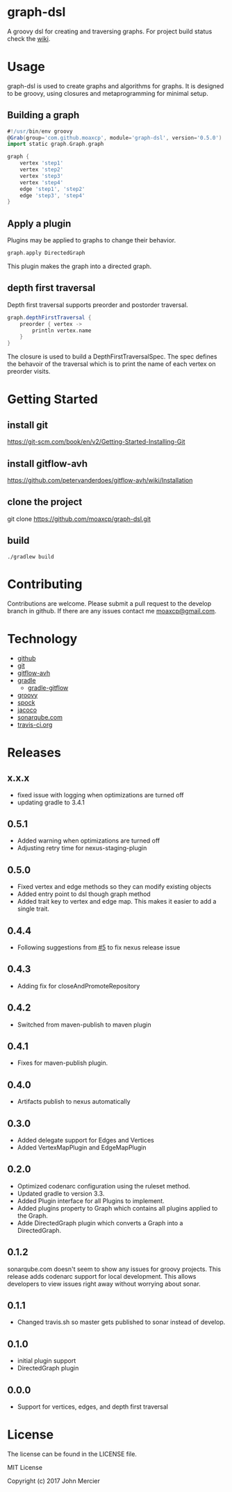 # graph-dsl

A groovy dsl for creating and traversing graphs. 
For project build status check the [wiki](https://github.com/moaxcp/graph-dsl/wiki).

# Usage

graph-dsl is used to create graphs and algorithms for graphs.
It is designed to be groovy, using closures and metaprogramming for minimal setup.

## Building a graph

```groovy
#!/usr/bin/env groovy
@Grab(group='com.github.moaxcp', module='graph-dsl', version='0.5.0')
import static graph.Graph.graph

graph {
    vertex 'step1'
    vertex 'step2'
    vertex 'step3'
    vertex 'step4'
    edge 'step1', 'step2'
    edge 'step3', 'step4'
}
```

## Apply a plugin

Plugins may be applied to graphs to change their behavior.

```groovy
graph.apply DirectedGraph
```

This plugin makes the graph into a directed graph.

## depth first traversal

Depth first traversal supports preorder and postorder traversal.

```groovy
graph.depthFirstTraversal {
    preorder { vertex ->
        println vertex.name
    }
}
```

The closure is used to build a DepthFirstTraversalSpec. The spec defines the behavoir of the traversal which is to print the name of each vertex on preorder visits.

# Getting Started

## install git

https://git-scm.com/book/en/v2/Getting-Started-Installing-Git

## install gitflow-avh

https://github.com/petervanderdoes/gitflow-avh/wiki/Installation

## clone the project

git clone https://github.com/moaxcp/graph-dsl.git

## build

`./gradlew build`

# Contributing

Contributions are welcome. Please submit a pull request to the develop branch in github. If there are any issues contact me moaxcp@gmail.com.

# Technology

* [github](https://github.com/)
* [git](https://git-scm.com/)
* [gitflow-avh](https://github.com/petervanderdoes/gitflow-avh)
* [gradle](https://gradle.org/) 
    * [gradle-gitflow](https://github.com/amkay/gradle-gitflow)
* [groovy](http://www.groovy-lang.org/)
* [spock](http://spockframework.org/)
* [jacoco](http://www.eclemma.org/jacoco/)
* [sonarqube.com](https://sonarqube.com/dashboard?id=com.github.moaxcp%3Agraph-dsl)
* [travis-ci.org](https://travis-ci.org/moaxcp/graph-dsl)

# Releases

## x.x.x

* fixed issue with logging when optimizations are turned off
* updating gradle to 3.4.1

## 0.5.1

* Added warning when optimizations are turned off
* Adjusting retry time for nexus-staging-plugin

## 0.5.0

* Fixed vertex and edge methods so they can modify existing objects
* Added entry point to dsl though graph method
* Added trait key to vertex and edge map. This makes it easier to add a single trait.

## 0.4.4

* Following suggestions from [#5](https://github.com/Codearte/gradle-nexus-staging-plugin/issues/5) to fix nexus release issue

## 0.4.3

* Adding fix for closeAndPromoteRepository

## 0.4.2

* Switched from maven-publish to maven plugin

## 0.4.1

* Fixes for maven-publish plugin.

## 0.4.0

* Artifacts publish to nexus automatically

## 0.3.0

* Added delegate support for Edges and Vertices
* Added VertexMapPlugin and EdgeMapPlugin

## 0.2.0

* Optimized codenarc configuration using the ruleset method.
* Updated gradle to version 3.3.
* Added Plugin interface for all Plugins to implement.
* Added plugins property to Graph which contains all plugins applied to the Graph.
* Adde DirectedGraph plugin which converts a Graph into a DirectedGraph.

## 0.1.2

sonarqube.com doesn't seem to show any issues for groovy projects. This release adds codenarc support for local development. This allows developers to view issues right away without worrying about sonar.

## 0.1.1

* Changed travis.sh so master gets published to sonar instead of develop.

## 0.1.0

* initial plugin support
* DirectedGraph plugin

## 0.0.0

* Support for vertices, edges, and depth first traversal

# License

The license can be found in the LICENSE file.

MIT License

Copyright (c) 2017 John Mercier